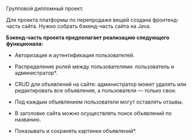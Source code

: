 Групповой дипломный проект.

Для проекта платформы по перепродаже вещей создана фронтенд-часть сайта.
Нужно собрать бэкенд-часть сайта на Java.

**Бэкенд-часть проекта предполагает реализацию следующего функционала:**

- Авторизация и аутентификация пользователей.

- Распределение ролей между пользователями: пользователь и администратор*.
- CRUD для объявлений на сайте: администратор может удалять или редактировать все объявления, а пользователи — только свои.
- Под каждым объявлением пользователи могут оставлять отзывы.
- В заголовке сайта можно осуществлять поиск объявлений по названию.
- Показывать и сохранять картинки объявлений*.